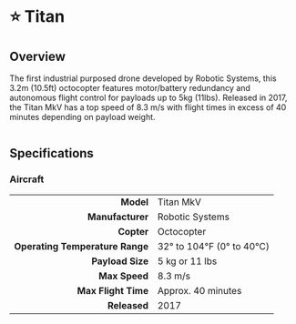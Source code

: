 # ⭐ Titan

## Overview

The first industrial purposed drone developed by Robotic Systems, this 3.2m (10.5ft) octocopter features motor/battery redundancy and autonomous flight control for payloads up to 5kg (11lbs).  Released in 2017, the Titan MkV has a top speed of 8.3 m/s with flight times in excess of 40 minutes depending on payload weight.

<figure><img src="../../.gitbook/assets/image (97).png" alt=""><figcaption></figcaption></figure>

## Specifications

### Aircraft

|                                 |                         |
| ------------------------------: | ----------------------- |
|                       **Model** | Titan MkV               |
|                **Manufacturer** | Robotic Systems         |
|                      **Copter** | Octocopter              |
| **Operating Temperature Range** | 32° to 104℉ (0° to 40℃) |
|                **Payload Size** | 5 kg or 11 lbs          |
|                   **Max Speed** | 8.3 m/s                 |
|             **Max Flight Time** | Approx. 40 minutes      |
|                    **Released** | 2017                    |
